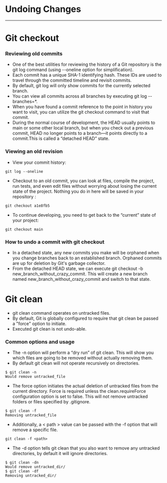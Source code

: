 # Undoing Changes

---
# Git checkout
### Reviewing old commits
- One of the best utilities for reviewing the history of a Git repository is the git log command (using --oneline option for simplification). 
- Each commit has a unique SHA-1 identifying hash. These IDs are used to travel through the committed timeline and revisit commits.
- By default, git log will only show commits for the currently selected branch.
- You can view all commits across all branches by executing git log --branches=*.
- When you have found a commit reference to the point in history you want to visit, you can utilize the git checkout command to visit that commit.
- During the normal course of development, the HEAD usually points to main or some other local branch, but when you check out a previous commit, HEAD no longer points to a branch—it points directly to a commit.This is called a “detached HEAD” state.
### Viewing an old revision
- View your commit history:
```
git log --oneline
```
- Checkout to an old commit, you can look at files, compile the project, run tests, and even edit files without worrying about losing the current state of the project. Nothing you do in here will be saved in your repository :
```
git checkout a1e8fb5
```
- To continue developing, you need to get back to the “current” state of your project:
```
git checkout main
```
### How to undo a commit with git checkout
- In a detached state, any new commits you make will be orphaned when you change branches back to an established branch. Orphaned commits are up for deletion by Git's garbage collector.
- From the detached HEAD state, we can execute git checkout -b new_branch_without_crazy_commit. This will create a new branch named new_branch_without_crazy_commit and switch to that state.

# Git clean
- git clean command operates on untracked files.
- By default, Git is globally configured to require that git clean be passed a "force" option to initiate.
- Executed git clean is not undo-able.
### Common options and usage
- The -n option will perform a “dry run” of git clean. This will show you which files are going to be removed without actually removing them.
- By default git clean will not operate recursively on directories.
```
$ git clean -n
Would remove untracked_file
```
- The force option initiates the actual deletion of untracked files from the current directory. Force is required unless the clean.requireForce configuration option is set to false. This will not remove untracked folders or files specified by .gitignore.
```
$ git clean -f 
Removing untracked_file
```
- Additionally, a < path > value can be passed with the -f option that will remove a specific file.
```
git clean -f <path>
```
- The -d option tells git clean that you also want to remove any untracked directories, by default it will ignore directories.
```
$ git clean -dn
Would remove untracked_dir/
$ git clean -df
Removing untracked_dir/
```